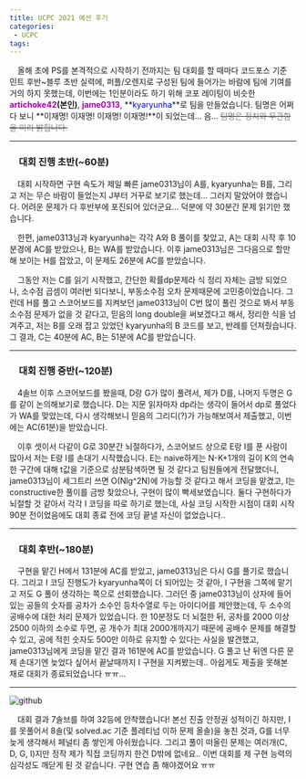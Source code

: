 ```yaml
---
title: UCPC 2021 예선 후기
categories:
 - UCPC
tags:
---
```


　올해 초에 PS를 본격적으로 시작하기 전까지는 팀 대회를 할 때마다 코드포스 기준 민트 후반~블루 초반 실력에, 퍼플/오렌지로 구성된 팀에 들어가는 바람에 팀에 기여를 거의 하지 못했는데, 이번에는 1인분이라도 하기 위해 코포 레이팅이 비슷한 **<font color='#aa00aa'>artichoke42</font>(본인)**, **<font color='#aa00aa'>jame0313</font>**, **<font color='#0000ff'>kyaryunha</font>**로 팀을 만들었습니다. 팀명은 어쩌다 보니 **이재명! 이재명! 이재명! 이재명!**이 되었는데... 음... ~~<font color='#808080'>팀명은 정치와 무관함을 미리 밝힙니다.</font>~~
<hr/>

### 　**대회 진행 초반(~60분)**

　대회 시작하면 구현 속도가 제일 빠른 jame0313님이 A를, kyaryunha는 B를, 그리고 저는 무슨 바람이 들었는지 J부터 거꾸로 보기로 했는데... 그러지 말았어야 했습니다. 어려운 문제가 다 후반부에 포진되어 있더군요... 덕분에 약 30분간 문제 읽기만 했습니다.

　한편, jame0313님과 kyaryunha는 각각 A와 B 풀이를 찾았고, A는 대회 시작 후 10분경에 AC를 받았으나, B는 WA를 받았습니다. 이후 jame0313님은 그다음으로 할만해 보이는 H를 잡았고, 이 문제도 26분에 AC를 받았습니다. 

　그동안 저는 C를 읽기 시작했고, 간단한 확률dp문제라 식 정리 자체는 금방 되었으나, 소수점 곱셈이 여러번 되다보니, 부동소수점 오차 문제때문에 고민중이었습니다. 그런데 H를 풀고 스코어보드를 지켜보던 jame0313님이 C번 많이 풀린 것으로 봐서 부동소수점 문제가 없을 것 같다고, 믿음의 long double을 써보겠다고 해서, 정리한 식을 넘겨주고, 저는 B를 오래 잡고 있었던 kyaryunha의 B 코드를 보고, 반례를 던져줬습니다. 그 결과, C는 40분에 AC, B는 51분에 AC를 받았습니다.
<hr/>

### 　**대회 진행 중반(~120분)**

　4솔브 이후 스코어보드를 봤을때, D랑 G가 많이 풀려서, 제가 D를, 나머지 두명은 G를 같이 논의해보기로 했습니다. D는 지문 읽자마자 dp라는 생각이 들어서 dp로 풀었다가 WA를 맞았는데, 다시 생각해보니 믿음의 그리디(?)가 가능해보여서 제출했고, 이번에는 AC(61분)을 받았습니다.

　이후 셋이서 다같이 G로 30분간 뇌절하다가, 스코어보드 상으로 E랑 I를 푼 사람이 많아서 저는 E랑 I를 손대기 시작했습니다. E는 naive하게는 N-K+1개의 길이 K의 연속한 구간에 대해 t값을 기준으로 삼분탐색하면 될 것 같다고 팀원들에게 전달했더니, jame0313님이 세그트리 쓰면 O(Nlg^2N)에 가능할 것 같다고 해서 코딩을 맡겼고, I는 constructive한 풀이를 금방 찾았으나, 구현이 많이 빡세보였습니다. 둘다 구현하다가 뇌절할 것 같아서 각각 I 코딩을 따로 하기로 했는데, 사실 코딩 시작한 시점이 대회 시작 90분 전이었음에도 대회 종료 전에 코딩 끝낼 자신이 없었습니다..
<hr/>

### 　**대회 후반(~180분)**

　구현을 맡긴 H에서 131분에 AC를 받았고, jame0313님은 다시 G를 풀기로 했습니다. 그리고 I 코딩 진행도가 kyaryunha쪽이 더 되어있는 것 같아, I 구현을 그쪽에 맡기고 저도 G 풀이 생각하는 쪽으로 선회했습니다. 그러던 중 jame0313님이 상자에 들어있는 공들의 숫자를 공차가 소수인 등차수열로 두는 아이디어를 제안했는데, 두 소수의 공배수에 대한 처리 문제가 있었습니다. 한 10분정도 더 뇌절한 뒤, 공차를 2000 이상 2500 이하의 소수로 두면, 공 개수가 최대 2000개까지기 때문에 공배수 문제를 해결할 수 있고, 공에 적힌 숫자도 500만 이하로 유지할 수 있다는 사실을 발견했고, jame0313님에게 코딩을 맡긴 결과 161분에 AC를 받았습니다. G 풀고 난 뒤엔 다른 문제 손대기엔 늦었다 싶어서 끝날때까지 I 구현을 지켜봤는데.. 아쉽게도 제출을 못해본 채로 대회가 종료되었습니다 ㅠㅠ...
<hr/>

![github](https://user-images.githubusercontent.com/51073213/127745958-2e938c5c-3377-4726-bce9-c81dde546160.png)

　대회 결과 7솔브를 하여 32등에 안착했습니다! 본선 진출 안정권 성적이긴 하지만, I를 못풀어서 8솔(및 solved.ac 기준 플레티넘 이하 문제 올솔)을 놓친 것과, G를 너무 늦게 생각해서 페널티 좀 쌓인게 아쉬웠습니다. 그리고 풀이 떠올린 문제는 여러개(C, D, G, I)지만 정작 제가 직접 코딩까지 한건 D밖에 없네요.. 이번 대회를 제 구현 능력의 심각성도 깨닫게 된 것 같습니다. 구현 연습 좀 해야겠어요 ㅠㅠ
